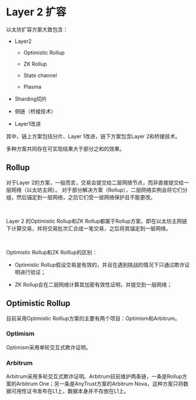 # Layer 2 扩容

以太坊扩容方案大致包含：

* Layer2
  
  * Optimistic Rollup
  
  * ZK Rollup
  
  * State channel
  
  * Plasma

* Sharding切片

* 侧链（桥接技术）

* Layer1改进

其中，链上方案包括分片、Layer 1改进，链下方案包含Layer 2和桥接技术。

多种方案共同存在可实现结果大于部分之和的效果。

## Rollup

对于Layer 2的方案，一般而言，交易会提交给二层网络节点，而非直接提交给一层网络（以太坊主网）。 对于部分解决方案（Rollup），二层网络实例会将它们分组，然后锚定到一层网络，之后它们受一层网络保护且不能更改。

&nbsp;

Layer 2 的Optimistic Rollup和ZK Rollup都属于Rollup方案，即在以太坊主网链下计算交易，并将交易批次汇合成一笔交易，之后将其锚定到一层网络。

&nbsp;

Optimistic Rollup和ZK Rolllup的区别：

* Optimistic Rollup假设交易是有效的，并且在遇到挑战的情况下只通过欺诈证明进行验证；

* ZK Rollup会在二层网络计算其加密有效性证明，并提交到一层网络；

## Optimistic Rollup

目前采用Optimistic Rolllup方案的主要有两个项目：Optimism和Arbitrum。

### Optimism

Optimism采用单轮交互式欺诈证明。

### Arbitrum

Arbitrum采用多轮交互式欺诈证明。Arbitrum目前维护两条链，一条是Rollup方案的Arbitrum One；另一条是AnyTrust方案的Arbitrum Nova，这种方案只将数据可用性证书发布在L1上，数据本身并不存放在L1上。
